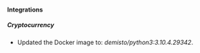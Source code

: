 #### Integrations
##### Cryptocurrency
- Updated the Docker image to: *demisto/python3:3.10.4.29342*.
